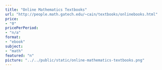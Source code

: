 ```yaml
---
title: "Online Mathematics Textbooks"
url: "http://people.math.gatech.edu/~cain/textbooks/onlinebooks.html"
price: 
- "0"
pricePerPeriod: 
- "n/a"
format: 
- "ebook"
subject: 
- "math"
featured: "n"
picture: "../../public/static/online-mathematics-textbooks.png"
---
```


